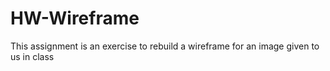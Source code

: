 # HW-Wireframe
This assignment is an exercise to rebuild a wireframe for an image given to us in class 
